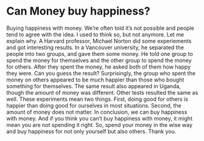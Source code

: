# Can Money buy happiness? 
Buying happiness with money.
We’re often told it’s not possible and people tend to agree with the idea.
I used to think so, but not anymore. Let me explain why.
A Harvard professor, Michael Norton did some experiements and got interesting results.
In a Vancouver university, he separated the people into two groups, and gave them some money.
He told one group to spend the money for themselves and the other group to spend the money for others.
After they spent the money, he asked both of them how happy they were.
Can you guess the result?
Surprisingly, the group who spent the money on others appeared to be much happier than those who bought something for themselves.
The same result also appeared in Uganda, though the amount of money was different.
Other tests resulted the same as well.
These experiments mean two things.
First, doing good for others is happier than doing good for ourselves in most situations.
Second, the amount of money does not matter.
In conclusion, we can buy happiness with money.
And if you think you can’t buy happiness with money, it might mean you are not spending it right.
So, spend your money in the wise way and buy happiness for not only yourself but also others.
Thank you. 
